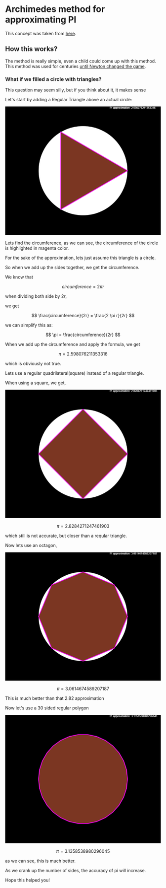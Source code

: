 # Archimedes method for approximating PI

This concept was taken from [here](https://math.stackexchange.com/a/597825).

## How this works?

The method is really simple, even a child could come up with this method. This method was used for centuries [until Newton changed the game](https://www.youtube.com/watch?v=gMlf1ELvRzc).

### What if we filled a circle with triangles?

This question may seem silly, but if you think about it, it makes sense

Let's start by adding a Regular Triangle above an actual circle:

<img src="images/triangle.png" alt='triangle'>

Lets find the circumference, as we can see, the circumference of the circle is highlighted in magenta color.

For the sake of the approximation, lets just assume this triangle is a circle.

So when we add up the sides together, we get the circumference.

We know that

$$
circumference = 2 \pi r
$$

when dividing both side by $2r$,

we get

$$
\frac{circumference}{2r} = \frac{2 \pi r}{2r}
$$

we can simplify this as:

$$
\pi = \frac{circumference}{2r}
$$

When we add up the circumference and apply the formula, we get

$$
\pi = 2.598076211353316
$$

which is obviously not true.

Lets use a regular quadrilateral(square) instead of a regular triangle.

When using a square, we get,

<img src="images/quad.png" alt='square'>


$$
\pi = 2.8284271247461903
$$

which still is not accurate, but closer than a reqular triangle.

Now lets use an octagon,

<img src="images/octa.png" alt='octagon'>


$$
\pi = 3.0614674589207187
$$

This is much better than that 2.82 approximation

Now let's use a 30 sided regular polygon

<img src="images/thirtyside.png" alt='30gon'>


$$
\pi = 3.1358538980296045
$$

as we can see, this is much better.

As we crank up the number of sides, the accuracy of pi will increase.

Hope this helped you!